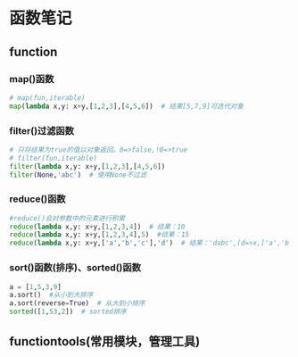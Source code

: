 # 函数笔记

## function

### map()函数

```python
# map(fun,iterable)
map(lambda x,y: x+y,[1,2,3],[4,5,6])  # 结果[5,7,9]可迭代对象
```

### filter()过滤函数

```python
# 只将结果为true的值以对象返回。0=>false,!0=>true
# filter(fun,iterable)
filter(lambda x,y: x+y,[1,2,3],[4,5,6])
filter(None,'abc')  # 使用None不过滤
```

### reduce()函数

```python
#reduce()会对参数中的元素进行积累
reduce(lambda x,y: x+y,[1,2,3,4])  # 结果：10
reduce(lambda x,y: x+y,[1,2,3,4],5)  #结果：15
reduce(lambda x,y: x+y,['a','b','c'],'d')  # 结果：'dabc',(d=>x,['a','b','c']依次=>y)
```

### sort()函数(排序)、sorted()函数

```python
a = [1,5,3,9]
a.sort()  #从小到大排序
a.sort(reverse=True)  # 从大到小排序
sorted([1,53,2])  # sorted排序
```

## functiontools(常用模块，管理工具)